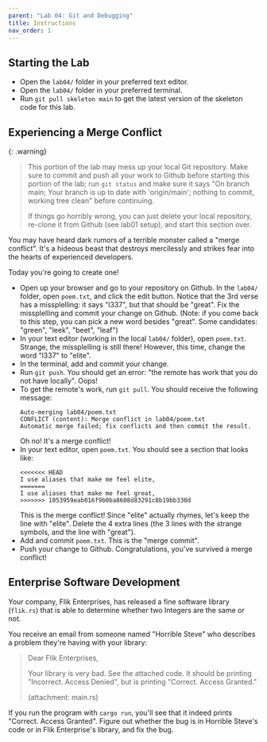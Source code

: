 ```yaml
---
parent: "Lab 04: Git and Debugging"
title: Instructions
nav_order: 1
---
```


## Starting the Lab

 - Open the `lab04/` folder in your preferred text editor.
 - Open the `lab04/` folder in your preferred terminal.
 - Run `git pull skeleton main` to get the latest version of the skeleton code for this lab.

## Experiencing a Merge Conflict

{: .warning}
> This portion of the lab may mess up your local Git repository. Make sure to commit and push all your work to Github before starting this portion of the lab; run `git status` and make sure it says "On branch main; Your branch is up to date with 'origin/main'; nothing to commit, working tree clean" before continuing.
>
> If things go horribly wrong, you can just delete your local repository, re-clone it from Github (see lab01 setup), and start this section over.

You may have heard dark rumors of a terrible monster called a "merge conflict". It's a hideous beast that destroys mercilessly and strikes fear into the hearts of experienced developers. 

Today you're going to create one!

 - Open up your browser and go to your repository on Github. In the `lab04/` folder, open `poem.txt`, and click the edit button. Notice that the 3rd verse has a missplelling: it says "l337", but that should be "great". Fix the missplelling and commit your change on Github. (Note: if you come back to this step, you can pick a new word besides "great". Some candidates: "green", "leek", "beet", "leaf")
 - In your text editor (working in the local `lab04/` folder), open `poem.txt`. Strange, the missplelling is still there! However, this time, change the word "l337" to "elite".
 - In the terminal, add and commit your change.
 - Run `git push`. You should get an error: "the remote has work that you do not have locally". Oops!
 - To get the remote's work, run `git pull`. You should receive the following message:
    ```
    Auto-merging lab04/poem.txt
    CONFLICT (content): Merge conflict in lab04/poem.txt
    Automatic merge failed; fix conflicts and then commit the result.
    ```
    Oh no! It's a merge conflict!
 - In your text editor, open `poem.txt`. You should see a section that looks like:
    ```
    <<<<<<< HEAD
    I use aliases that make me feel elite,
    =======
    I use aliases that make me feel great,
    >>>>>>> 1053959eab016f9b0ba8608d83291c8b19bb330d
    ```
    This is the merge conflict! Since "elite" actually rhymes, let's keep the line with "elite". Delete the 4 extra lines (the 3 lines with the strange symbols, and the line with "great").
 - Add and commit `poem.txt`. This is the "merge commit". 
 - Push your change to Github. Congratulations, you've survived a merge conflict!

## Enterprise Software Development


Your company, Flik Enterprises, has released a fine software library (`flik.rs`) that is able to determine whether two Integers are the same or not.

You receive an email from someone named "Horrible Steve" who describes a problem they're having with your library:
> Dear Flik Enterprises,
> 
> Your library is very bad. See the attached code. It should be printing "Incorrect. Access Denied", but is printing "Correct. Access Granted."
>
> (attachment: main.rs)

If you run the program with `cargo run`, you'll see that it indeed prints "Correct. Access Granted". Figure out whether the bug is in Horrible Steve's code or in Flik Enterprise's library, and fix the bug.
